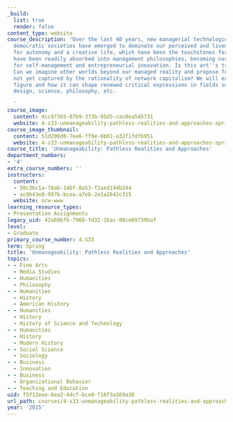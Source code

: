 ```yaml
---
_build:
  list: true
  render: false
content_type: website
course_description: 'Over the last 40 years, new managerial technologies in Western
  democratic societies have emerged to dominate our perceived and lived reality. Demands
  for autonomy and a creative life, which have been the touchstones for artistic endeavors,
  have been readily absorbed into management philosophies, becoming normative values
  for self-management and entrepreneurial innovation. Is this art''s triumph or demise?
  Can we imagine other worlds beyond our managed reality and propose forms of living
  not yet captured by the rationality of network capitalism? We will explore the "creative"
  figure and how it can shape renewed critical expressions in fields such as technology,
  design, science, philosophy, etc.

  '
course_image:
  content: 4cc97365-87b9-373b-95d5-cac0ea545731
  website: 4-s33-unmanageability-pathless-realities-and-approaches-spring-2015
course_image_thumbnail:
  content: 51d200d0-7ee6-ff9e-8b01-a32f1fdfb951
  website: 4-s33-unmanageability-pathless-realities-and-approaches-spring-2015
course_title: 'Unmanageability: Pathless Realities and Approaches'
department_numbers:
- '4'
extra_course_numbers: ''
instructors:
  content:
  - 58c36c1a-78ab-14bf-8a53-f2aed194b244
  - ac9b43e8-997b-bcea-a7eb-2e1a2642c315
  website: ocw-www
learning_resource_types:
- Presentation Assignments
legacy_uid: 42a69bfb-7960-fd32-16ac-08ce09739baf
level:
- Graduate
primary_course_number: 4.S33
term: Spring
title: 'Unmanageability: Pathless Realities and Approaches'
topics:
- - Fine Arts
  - Media Studies
- - Humanities
  - Philosophy
- - Humanities
  - History
  - American History
- - Humanities
  - History
  - History of Science and Technology
- - Humanities
  - History
  - Modern History
- - Social Science
  - Sociology
- - Business
  - Innovation
- - Business
  - Organizational Behavior
- - Teaching and Education
uid: f5f12eee-6ea2-4dcf-bce9-f16f3a369a38
url_path: courses/4-s33-unmanageability-pathless-realities-and-approaches-spring-2015
year: '2015'
---
```

